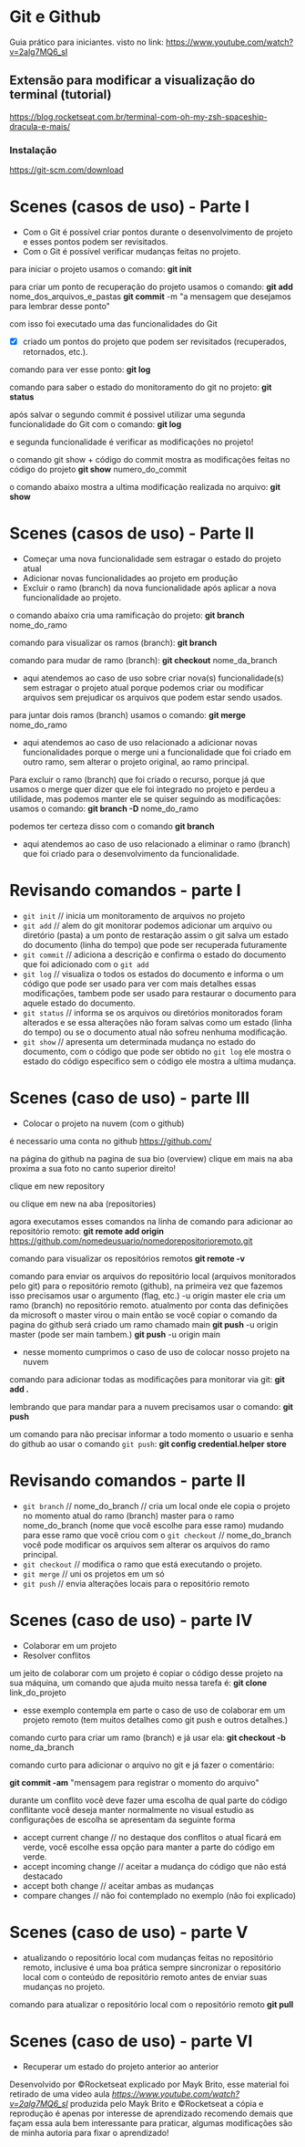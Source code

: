 # Git e Github

Guia prático para iniciantes.
visto no link:
https://www.youtube.com/watch?v=2alg7MQ6_sI

## Extensão para modificar a visualização do terminal (tutorial)
https://blog.rocketseat.com.br/terminal-com-oh-my-zsh-spaceship-dracula-e-mais/

### Instalação

https://git-scm.com/download

# Scenes (casos de uso) - Parte I

- Com o Git é possível criar pontos durante o desenvolvimento de projeto e esses pontos podem ser revisitados.
- Com o Git é possível verificar mudanças feitas no projeto.

para iniciar o projeto usamos o comando: 
**git init**

para criar um ponto de recuperação do projeto usamos o comando:
**git add** nome_dos_arquivos_e_pastas
**git commit** -m "a mensagem que desejamos para lembrar desse ponto"

com isso foi executado uma das funcionalidades do Git
- [X] criado um pontos do projeto que podem ser revisitados (recuperados, retornados, etc.).

comando para ver esse ponto:
**git log**

comando para saber o estado do monitoramento do git no projeto:
**git status**

após salvar o segundo commit é possivel utilizar uma segunda funcionalidade do Git com o comando:
**git log**

e segunda funcionalidade é verificar as modificações no projeto!

o comando git show + código do commit mostra as modificações feitas no código do projeto
**git show** numero_do_commit

o comando abaixo mostra a ultima modificação realizada no arquivo:
**git show**

# Scenes (casos de uso) - Parte II

- Começar uma nova funcionalidade sem estragar o estado do projeto atual
- Adicionar novas funcionalidades ao projeto em produção
- Excluir o ramo (branch) da nova funcionalidade após aplicar a nova funcionalidade ao projeto.

o comando abaixo cria uma ramificação do projeto:
**git branch** nome_do_ramo

comando para visualizar os ramos (branch):
**git branch**

comando para mudar de ramo (branch):
**git checkout** nome_da_branch

- aqui atendemos ao caso de uso sobre criar nova(s) funcionalidade(s) sem estragar o projeto atual porque podemos criar ou modificar arquivos sem prejudicar os arquivos que podem estar sendo usados.

para juntar dois ramos (branch) usamos o comando:
**git merge** nome_do_ramo

- aqui atendemos ao caso de uso relacionado a adicionar novas funcionalidades porque o merge uni a funcionalidade que foi criado em outro ramo, sem alterar o projeto original, ao ramo principal.

Para excluir o ramo (branch) que foi criado o recurso, porque já que usamos o merge quer dizer que ele foi integrado no projeto e perdeu a utilidade, mas podemos manter ele se quiser seguindo as modificações:
usamos o comando:
**git branch -D** nome_do_ramo

podemos ter certeza disso com o comando 
**git branch**

- aqui atendemos ao caso de uso relacionado a eliminar o ramo (branch) que foi criado para o desenvolvimento da funcionalidade.

# Revisando comandos - parte I

* `git init` // inicia um monitoramento de arquivos no projeto
* `git add` // alem do git monitorar podemos adicionar um arquivo ou diretório (pasta) a um ponto de restaração assim o git salva um estado do documento (linha do tempo) que pode ser recuperada futuramente
* `git commit` // adiciona a descrição e confirma o estado do documento que foi adicionado com o `git add`
* `git log` // visualiza o todos os estados do documento e informa o um código que pode ser usado para ver com mais detalhes essas modificações, tambem pode ser usado para restaurar o documento para aquele estado do documento.
* `git status` // informa se os arquivos ou diretórios monitorados foram alterados e se essa alterações não foram salvas como um estado (linha do tempo) ou se o documento atual não sofreu nenhuma modificação.
* `git show` // apresenta um determinada mudança no estado do documento, com o código que pode ser obtido no `git log` ele mostra o estado do código especifico sem o código ele mostra a ultima mudança.

# Scenes (caso de uso) - parte III

- Colocar o projeto na nuvem (com o github)

é necessario uma conta no github
https://github.com/

na página do github na pagina de sua bio (overview) clique em mais na aba proxima a sua foto no canto superior direito!

clique em new repository

ou clique em new na aba (repositories)

agora executamos esses comandos na linha de comando para adicionar ao repositório remoto:
**git remote add origin** https://github.com/nomedeusuario/nomedorepositorioremoto.git

comando para visualizar os repositórios remotos 
**git remote -v**

comando para enviar os arquivos do repositório local (arquivos monitorados pelo git) para o repositório remoto (github), na primeira vez que fazemos isso precisamos usar o argumento (flag, etc.) -u origin master ele cria um ramo (branch) no repositório remoto. atualmento por conta das definições da microsoft o master virou o main então se você copiar o comando da pagina do github será criado um ramo chamado main 
**git push** -u origin master (pode ser main tambem.)
**git push** -u origin main

- nesse momento cumprimos o caso de uso de colocar nosso projeto na nuvem

comando para adicionar todas as modificações para monitorar via git:
**git add .**

lembrando que para mandar para a nuvem precisamos usar o comando:
**git push**

um comando para não precisar informar a todo momento o usuario e senha do github ao usar o comando `git push`:
**git config credential.helper store**
 
# Revisando comandos - parte II

* `git branch` // nome_do_branch // cria um local onde ele copia o projeto no momento atual do ramo (branch) master para o ramo nome_do_branch (nome que você escolhe para esse ramo) mudando para esse ramo que você criou com o `git checkout` // nome_do_branch você pode modificar os arquivos sem alterar os arquivos do ramo principal.
* `git checkout` // modifica o ramo que está executando o projeto.
* `git merge` // uni os projetos em um só 
* `git push` // envia alterações locais para o repositório remoto

# Scenes (caso de uso) - parte IV

- Colaborar em um projeto
- Resolver conflitos

um jeito de colaborar com um projeto é copiar o código desse projeto na sua máquina, um comando que ajuda muito nessa tarefa é: 
**git clone** link_do_projeto

- esse exemplo contempla em parte o caso de uso de colaborar em um projeto remoto (tem muitos detalhes como git push e outros detalhes.)

comando curto para criar um ramo (branch) e já usar ela:
**git checkout -b** nome_da_branch

comando curto para adicionar o arquivo no git e já fazer o comentário:

**git commit -am** "mensagem para registrar o momento do arquivo"

durante um conflito você deve fazer uma escolha de qual parte do código conflitante você deseja manter
normalmente no visual estudio as configurações de escolha se apresentam da seguinte forma
- accept current change // no destaque dos conflitos o atual ficará em verde, você escolhe essa opção para manter a parte do código em verde.
- accept incoming change // aceitar a mudança do código que não está destacado
- accept both change // aceitar ambas as mudanças
- compare changes // não foi contemplado no exemplo (não foi explicado)

# Scenes (caso de uso) - parte V

- atualizando o repositório local com mudanças feitas no repositório remoto, inclusive é uma boa prática sempre sincronizar o repositório local com o conteúdo de repositório remoto antes de enviar suas mudanças no projeto.

comando para atualizar o repositório local com o repositório remoto
**git pull**

# Scenes (caso de uso) - parte VI

- Recuperar um estado do projeto anterior ao anterior

Desenvolvido por &copy;Rocketseat explicado por Mayk Brito, esse material foi retirado de uma video aula *https://www.youtube.com/watch?v=2alg7MQ6_sI* produzida pelo Mayk Brito e &copy;Rocketseat a cópia e reprodução é apenas por interesse de aprendizado recomendo demais que façam essa aula bem interessante para praticar, algumas modificações são de minha autoria para fixar o aprendizado! 